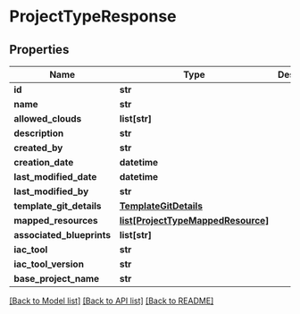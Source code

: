 # ProjectTypeResponse

## Properties
Name | Type | Description | Notes
------------ | ------------- | ------------- | -------------
**id** | **str** |  | [optional] 
**name** | **str** |  | [optional] 
**allowed_clouds** | **list[str]** |  | [optional] 
**description** | **str** |  | [optional] 
**created_by** | **str** |  | [optional] 
**creation_date** | **datetime** |  | [optional] 
**last_modified_date** | **datetime** |  | [optional] 
**last_modified_by** | **str** |  | [optional] 
**template_git_details** | [**TemplateGitDetails**](TemplateGitDetails.md) |  | [optional] 
**mapped_resources** | [**list[ProjectTypeMappedResource]**](ProjectTypeMappedResource.md) |  | [optional] 
**associated_blueprints** | **list[str]** |  | [optional] 
**iac_tool** | **str** |  | [optional] 
**iac_tool_version** | **str** |  | [optional] 
**base_project_name** | **str** |  | [optional] 

[[Back to Model list]](../README.md#documentation-for-models) [[Back to API list]](../README.md#documentation-for-api-endpoints) [[Back to README]](../README.md)


